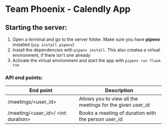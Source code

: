 # Team Phoenix - Calendly App

## Starting the server:
1. Open a terminal and go to the server folder. Make sure you have **pipenv** installed (`pip install pipenv`)
2. Install the dependencies with `pipenv install`. This also createa a virtual environment, if there isn't one already
3. Activate the virtual environment and start the app with `pipenv run flask run`

### API end points:

| End point | Description |
| -------------------- | ---------------------- |
| /meetings/<user_id> | Allows you to view all the meetings for the given user_id |
| /meeting/<user_id>/ <int: duration> | Books a meeting of duration with the person user_id |
